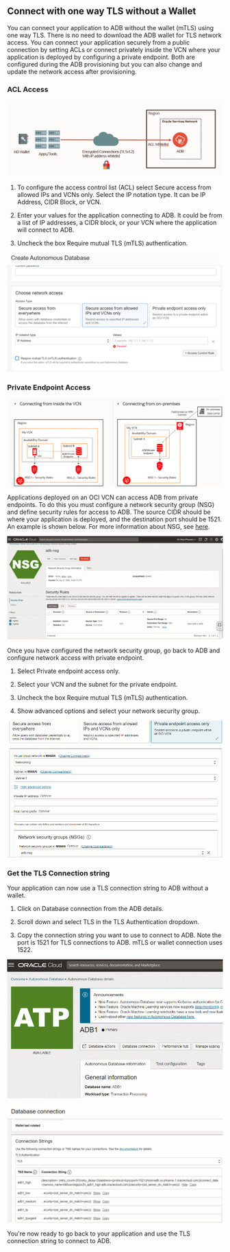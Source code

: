 ## Connect with one way TLS without a Wallet

You can connect your application to ADB without the wallet (mTLS) using one way TLS.  There is no need to download the ADB wallet for TLS network access.  You can connect your application securely from a public connection by setting ACLs or connect privately inside the VCN where your application is deployed by configuring a private endpoint.  Both are configured during the ADB provisioning but you can also change and update the network access after provisioning.

### ACL Access

![acl](./images/acl1-diagram.png)

1. To configure the access control list (ACL) select Secure access from allowed IPs and VCNs only.  Select the IP notation type.  It can be IP Address, CIDR Block, or VCN.  
   
2. Enter your values for the application connecting to ADB.  It could be from a list of IP addresses, a CIDR block, or your VCN where the application will connect to ADB.

3. Uncheck the box Require mutual TLS (mTLS) authentication.

![adb](./images/acl1.png)

### Private Endpoint Access

![pe](./images/private-endpoint-diagram.png)

Applications deployed on an OCI VCN can access ADB from private endpoints.  To do this you must configure a network security group (NSG) and define security rules for access to ADB.  The source CIDR should be where your application is deployed, and the destination port should be 1521. An example is shown below. For more information about NSG, see [here](https://docs.oracle.com/en-us/iaas/Content/Network/Concepts/networksecuritygroups.htm).

![adb-nsg](./images/nsg-1.png)

Once you have configured the network security group, go back to ADB and configure network access with private endpoint.

1. Select Private endpoint access only.

2. Select your VCN and the subnet for the private endpoint.

3. Uncheck the box Require mutual TLS (mTLS) authentication.
   
4. Show advanced options and select your network security group.

![private-endpoint1](./images/private-endpoint1.png)


### Get the TLS Connection string

Your application can now use a TLS connection string to ADB without a wallet. 

1. Click on Database connection from the ADB details.
   
2. Scroll down and select TLS in the TLS Authentication dropdown.
   
3. Copy the connection string you want to use to connect to ADB.  Note the port is 1521 for TLS connections to ADB.  mTLS or wallet connection uses 1522.

![db-connection1](./images/db-connection1.png)

![db-connection2](./images/db-connection2.png)

You're now ready to go back to your application and use the TLS connection string to connect to ADB.


 

